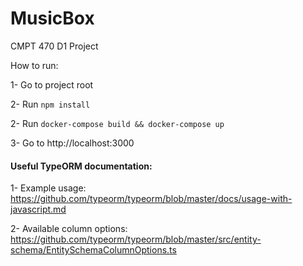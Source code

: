 # MusicBox

CMPT 470 D1 Project 

How to run:

1- Go to project root

2- Run `npm install`

2- Run `docker-compose build && docker-compose up`

3- Go to http://localhost:3000


#### Useful TypeORM documentation:

1- Example usage: 
https://github.com/typeorm/typeorm/blob/master/docs/usage-with-javascript.md


2- Available column options:
https://github.com/typeorm/typeorm/blob/master/src/entity-schema/EntitySchemaColumnOptions.ts
